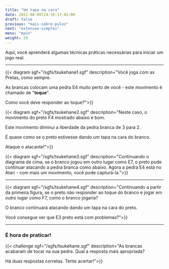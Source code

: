 ```yaml
---
title: "Um tapa na cara"
date: 2021-08-05T14:10:17-03:00
draft: false
previous: "mais-sobre-pulos"
next: "extensao-simples"
menu: "main"
weight: 29
---
```


Aqui, você aprenderá algumas técnicas práticas necessárias para iniciar um jogo real.

---


{{< diagram sgf="/sgfs/tsukehane1.sgf" description="Você joga com as Pretas, como sempre.</p><p>As brancas colocam uma pedra E4 muito perto de você - este movimento é chamado de \"<strong>toque</strong>\".</p><p>Como você deve responder ao toque?">}} 



{{< diagram sgf="/sgfs/tsukehane2.sgf" description="Neste caso, o movimento do preto F4 mostrado abaixo é bom.</p><p>Este movimento diminui a liberdade da pedra branca de 3 para 2.</p><p>É quase como se o preto estivesse dando um tapa na cara do branco.</p><p>Ataque o atacante!">}} 


{{< diagram sgf="/sgfs/tsukehane3.sgf" description="Continuando o diagrama de cima, se o branco jogou em outro lugar como E7, o preto pode continuar atacando a pedra branca como abaixo. Agora a pedra E4 está no Atari - com mais um movimento, você pode capturá-la.">}} 

---

{{< diagram sgf="/sgfs/tsukehane4.sgf" description="Continuando a partir da primeira figura, se o preto não responder ao toque do branco e jogar em outro lugar como F7, como o branco jogaria?</p><p>O branco continuará atacando dando um tapa na cara do preto.</p><p>Você consegue ver que E3 preto está com problemas?">}} 

---

### É hora de praticar!

{{< challenge sgf="/sgfs/tsukehane.sgf" description="As brancas acabaram de tocar na sua pedra. Qual a resposta mais apropriada?</p><p>Há duas respostas corretas. Tente acertar!">}} 

